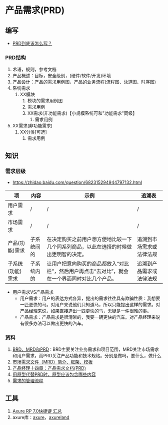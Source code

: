 # 产品需求(PRD)

## 编写
* [PRD到底该怎么写？](http://www.woshipm.com/pmd/192826.html)

### PRD结构
1. 术语，规则，参考文档
1. 产品概述：目标，安全级别，(硬件/软件/开发)环境
1. 产品设计：产品的需求用例图，产品的业务流程(流程图、泳道图、时序图)
1. 系统需求
    1. XX模块
        1. 模块的需求用例图
        1. 需求用例
        1. XX需求(非功能需求)【小规模系统可和"功能需求"同级】
            1. 需求用例
1. XX需求(非功能需求)
    1. XX分类[可选]
        1. 需求用例

## 知识
### 需求层级
* https://zhidao.baidu.com/question/682315294944797132.html

| 项 | 内容 | 示例 | 追溯表 |
| - | - | - | - |
| 用户需求 | / | / | / |
| 市场需求 | / | / | / |
| 产品(功能)需求 | 子系统间的 | 在决定购买之前用户想方便地比较一下几个同系列商品，以此在选择的时候做出更明智的决定。 | 追溯到市场需求或法律法规 |
| 子系统(功能)需求 | 子系统内的 | 让用户把意向购买的商品都放入“对比栏”，然后用户再点击“去对比”，就会在一个界面同时对比几个产品。 | 追溯到产品需求或法律法规 |

* 用户需求VS产品需求
    * 用户需求：用户的表达方式各异，提出的需求往往具有欺骗性质：我想要一匹更快的马。对用户来说他们只知道马，所以只能提出这样的需求。对产品经理来说，如果直接造出一匹更快的马，无疑是一件很难的事。
    * 产品需求：产品需求是很清晰的，我要一辆更快的汽车。对产品经理来说有很多办法可以做出更快的汽车。

### 资料
1. [BRD、MRD和PRD](https://www.zhihu.com/question/19655491) : BRD主要关注业务需求和项目范围，MRD关注市场需求和用户需求，而PRD关注产品功能和技术规格。分别是做吗，要什么，做什么
1. [市场需求文件（MRD）简介、框架、模板](https://zhuanlan.zhihu.com/p/57413137)
1. [产品经理十四章：产品需求文档(PRD)](https://developer.aliyun.com/article/655300)
1. [用原型代替PRD时，原型应该包含哪些内容](http://www.woshipm.com/rp/227461.html)
1. [需求的管理流程](https://blog.csdn.net/qq_26129413/article/details/114037621)

## 工具
1. [Axure RP 7.0快捷键 汇总](http://www.woshipm.com/pd/81482.html)
1. axure库：[axure](http://www.axure.com/community/widget-libraries)，[axureland](http://axureland.com/axure-widget-libraries)
